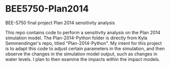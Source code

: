 # BEE5750-Plan2014
BEE-5750 final project Plan 2014 sensitivity analysis

This repo contains code to perform a sensitivity analysis on the Plan 2014 simulation model. The Plan-2014-Python folder is directly from Kyla Semmendinger's repo, titled "Plan-2014-Python". My intent for this project is to adapt this code to adjust certain parameters in the simulation, and then observe the changes in the simulation model output, such as changes in water levels. I plan to then examine the impacts within the impact models. 
